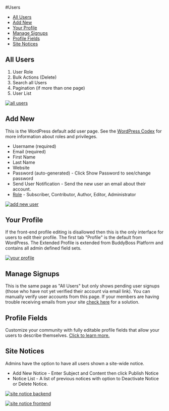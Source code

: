 #Users

*   [All Users](#all-users)
*   [Add New](#add-new)
*   [Your Profile](#your-profile)
*   [Manage Signups](#manage-signups)
*   [Profile Fields](#profile-fields)
*   [Site Notices](#site-notices)

All Users<a name="All-Users"></a>
---------

1.  User Role
2.  Bulk Actions (Delete)
3.  Search all Users
4.  Pagination (if more than one page)
5.  User List

[![all users](https://www.buddyboss.com/resources/wp-content/uploads/2019/01/allusers-1024x527.jpg)](https://www.buddyboss.com/resources/wp-content/uploads/2019/01/allusers.jpg)

Add New<a name="Add-New"></a>
-------

This is the WordPress default add user page. See the [WordPress Codex](https://codex.wordpress.org/Roles_and_Capabilities#Roles) for more information about roles and privileges.

*   Username (required)
*   Email (required)
*   First Name
*   Last Name
*   Website
*   Password (auto-generated) - Click Show Password to see/change password
*   Send User Notification - Send the new user an email about their account.
*   [Role](https://codex.wordpress.org/Roles_and_Capabilities#Roles) - Subscriber, Contributor, Author, Editor, Administrator

[![add new user](https://www.buddyboss.com/resources/wp-content/uploads/2019/01/addnewuser-1024x527.jpg)](https://www.buddyboss.com/resources/wp-content/uploads/2019/01/addnewuser.jpg)

Your Profile<a name="Your-Profile"></a>
------------

If the front-end profile editing is disallowed then this is the only interface for users to edit their profile. The first tab "Profile" is the default from WordPress. The Extended Profile is extended from BuddyBoss Platform and contains all admin defined field sets.

[![your profile](https://www.buddyboss.com/resources/wp-content/uploads/2019/01/yourprofile-1024x527.jpg)](https://www.buddyboss.com/resources/wp-content/uploads/2019/01/yourprofile.jpg)

Manage Signups<a name="Manage-Signups"></a>
--------------

This is the same page as "All Users" but only shows pending user signups (those who have not yet verified their account via email link). You can manually verify user accounts from this page. If your members are having trouble receiving emails from your site [check here](https://www.buddyboss.com/resources/docs/faqs/members-not-receiving-emails/) for a solution.

Profile Fields<a name="Profile-Fields"></a>
--------------

Customize your community with fully editable profile fields that allow your users to describe themselves. [Click to learn more.](https://www.buddyboss.com/resources/docs/components/profile-fields/)

Site Notices<a name="Site-Notices"></a>
------------

Admins have the option to have all users shown a site-wide notice.

*   Add New Notice - Enter Subject and Content then click Publish Notice
*   Notice List - A list of previous notices with option to Deactivate Notice or Delete Notice.

[![site notice backend](https://www.buddyboss.com/resources/wp-content/uploads/2019/01/sitenoticebackend-1024x562.jpg)](https://www.buddyboss.com/resources/wp-content/uploads/2019/01/sitenoticebackend.jpg)

[![site notice frontend](https://www.buddyboss.com/resources/wp-content/uploads/2019/01/sitenoticefrontend-1024x499.jpg)](https://www.buddyboss.com/resources/wp-content/uploads/2019/01/sitenoticefrontend.jpg)